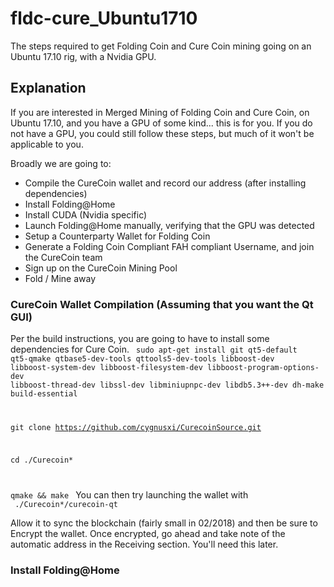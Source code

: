 # fldc-cure_Ubuntu1710
The steps required to get Folding Coin and Cure Coin mining going on an Ubuntu 17.10 rig, with a Nvidia GPU. 

## Explanation
If you are interested in Merged Mining of Folding Coin and Cure Coin, on Ubuntu 17.10, and you have a GPU of some kind...
this is for you. If you do not have a GPU, you could still follow these steps, but much of it won't be applicable to you.

Broadly we are going to:
* Compile the CureCoin wallet and record our address (after installing dependencies)
* Install Folding@Home 
* Install CUDA (Nvidia specific)
* Launch Folding@Home manually, verifying that the GPU was detected
* Setup a Counterparty Wallet for Folding Coin
* Generate a Folding Coin Compliant FAH compliant Username, and join the CureCoin team
* Sign up on the CureCoin Mining Pool
* Fold / Mine away

### CureCoin Wallet Compilation (Assuming that you want the Qt GUI)
Per the build instructions, you are going to have to install some dependencies for Cure Coin. 
<code>
sudo apt-get install git qt5-default qt5-qmake qtbase5-dev-tools qttools5-dev-tools libboost-dev libboost-system-dev libboost-filesystem-dev libboost-program-options-dev libboost-thread-dev libssl-dev libminiupnpc-dev libdb5.3++-dev dh-make build-essential

git clone https://github.com/cygnusxi/CurecoinSource.git

cd ./Curecoin*

qmake && make
</code>
You can then try launching the wallet with  
<code>
./Curecoin*/curecoin-qt
</code>

Allow it to sync the blockchain (fairly small in 02/2018) and then be sure to Encrypt the wallet. 
Once encrypted, go ahead and take note of the automatic address in the Receiving section. You'll need this later. 

### Install Folding@Home
